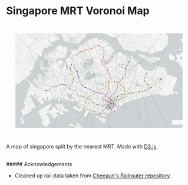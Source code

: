 # Singapore MRT Voronoi Map

<p align="center" style="padding:25px">
  <img src="img/map.jpg" width="700"><br>
</p>


A map of singapore split by the nearest MRT. Made with [D3.js](https://d3js.org).


<br>
##### Acknowledgements

* Cleaned up rail data taken from [Cheeaun's Railrouter repository](https://github.com/cheeaun/railrouter-sg).
